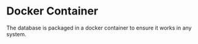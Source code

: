 # Docker Container

The database is packaged in a docker container to ensure it works in any system.